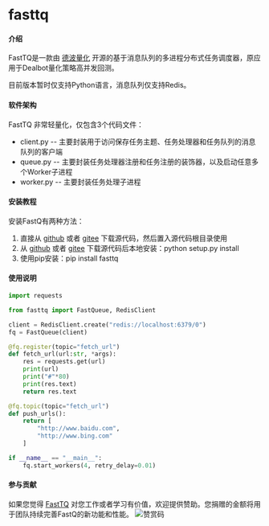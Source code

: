 # fasttq

#### 介绍
FastTQ是一款由 [德波量化](http://www.dealbot.cn) 开源的基于消息队列的多进程分布式任务调度器，原应用于Dealbot量化策略高并发回测。

目前版本暂时仅支持Python语言，消息队列仅支持Redis。

#### 软件架构
FastTQ 非常轻量化，仅包含3个代码文件：
- client.py -- 主要封装用于访问保存任务主题、任务处理器和任务队列的消息队列的客户端 
- queue.py -- 主要封装任务处理器注册和任务注册的装饰器，以及启动任意多个Worker子进程
- worker.py -- 主要封装任务处理子进程


#### 安装教程

安装FastQ有两种方法：
1.  直接从 [github](https://github.com/wakeblade/fasttq) 或者 [gitee](https://gitee.com/wakeblade/fasttq) 下载源代码，然后置入源代码根目录使用
2.  从 [github](https://github.com/wakeblade/fasttq) 或者 [gitee](https://gitee.com/wakeblade/fasttq) 下载源代码后本地安装：python setup.py install
3.  使用pip安装：pip install fasttq

#### 使用说明

```python
import requests

from fasttq import FastQueue, RedisClient

client = RedisClient.create("redis://localhost:6379/0")
fq = FastQueue(client)

@fq.register(topic="fetch_url")
def fetch_url(url:str, *args):
    res = requests.get(url)
    print(url)
    print("#"*80)
    print(res.text)
    return res.text

@fq.topic(topic="fetch_url")
def push_urls():
    return [
        "http://www.baidu.com",
        "http://www.bing.com"
    ]

if __name__ == "__main__":
    fq.start_workers(4, retry_delay=0.01)
```

#### 参与贡献

如果您觉得 [FastTQ](https://gitee.com/wakeblade/fasttq) 对您工作或者学习有价值，欢迎提供赞助。您捐赠的金额将用于团队持续完善FastQ的新功能和性能。 
![赞赏码](https://github.com/wakeblade/fasttq/assets/47707905/400be4a8-45bf-4fbe-af02-81393ae0f6e4 '赞赏码')

